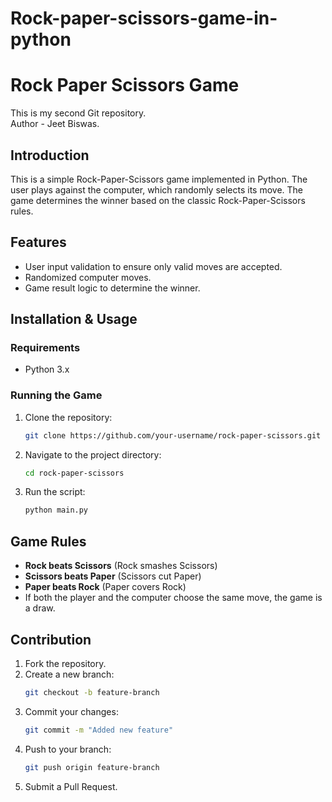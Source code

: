 # Rock-paper-scissors-game-in-python

# Rock Paper Scissors Game

This is my second Git repository.
<br>
Author - Jeet Biswas.

## Introduction
This is a simple Rock-Paper-Scissors game implemented in Python. The user plays against the computer, which randomly selects its move. The game determines the winner based on the classic Rock-Paper-Scissors rules.

## Features
- User input validation to ensure only valid moves are accepted.
- Randomized computer moves.
- Game result logic to determine the winner.

## Installation & Usage
### Requirements
- Python 3.x

### Running the Game
1. Clone the repository:
   ```sh
   git clone https://github.com/your-username/rock-paper-scissors.git
   ```
2. Navigate to the project directory:
   ```sh
   cd rock-paper-scissors
   ```
3. Run the script:
   ```sh
   python main.py
   ```

## Game Rules
- **Rock beats Scissors** (Rock smashes Scissors)
- **Scissors beats Paper** (Scissors cut Paper)
- **Paper beats Rock** (Paper covers Rock)
- If both the player and the computer choose the same move, the game is a draw.

## Contribution
1. Fork the repository.
2. Create a new branch:
   ```sh
   git checkout -b feature-branch
   ```
3. Commit your changes:
   ```sh
   git commit -m "Added new feature"
   ```
4. Push to your branch:
   ```sh
   git push origin feature-branch
   ```
5. Submit a Pull Request.



